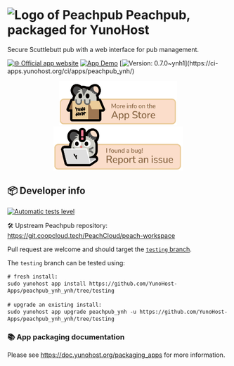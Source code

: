 <!--
N.B.: This README was automatically generated by <https://github.com/YunoHost/apps_tools/blob/main/readme_generator>
It shall NOT be edited by hand.
-->

<h1>
  <img src="https://raw.githubusercontent.com/YunoHost/apps/main/logos/peachpub_ynh.png" width="32px" alt="Logo of Peachpub">
  Peachpub, packaged for YunoHost
</h1>

Secure Scuttlebutt pub with a web interface for pub management.

[![🌐 Official app website](https://img.shields.io/badge/Official_app_website-darkgreen?style=for-the-badge)](https://peach.commoninternet.net)
[![App Demo](https://img.shields.io/badge/App_Demo-blue?style=for-the-badge)](https://peachdemo.commoninternet.net)
[![Version: 0.7.0~ynh1](https://img.shields.io/badge/Version-0.7.0~ynh1-rgba(0,150,0,1)?style=for-the-badge)](https://ci-apps.yunohost.org/ci/apps/peachpub_ynh/)

<div align="center">
<a href="https://apps.yunohost.org/app/peachpub_ynh"><img height="100px" src="https://github.com/YunoHost/yunohost-artwork/raw/refs/heads/main/badges/neopossum-badges/badge_more_info_on_the_appstore.svg"/></a>
<a href="https://github.com/YunoHost-Apps/peachpub_ynh_ynh/issues"><img height="100px" src="https://github.com/YunoHost/yunohost-artwork/raw/refs/heads/main/badges/neopossum-badges/badge_report_an_issue.svg"/></a>
</div>

## 📦 Developer info

[![Automatic tests level](https://apps.yunohost.org/badge/cilevel/peachpub_ynh)](https://ci-apps.yunohost.org/ci/apps/peachpub_ynh/)

🛠️ Upstream Peachpub repository: <https://git.coopcloud.tech/PeachCloud/peach-workspace>

Pull request are welcome and should target the [`testing` branch](https://github.com/YunoHost-Apps/peachpub_ynh_ynh/tree/testing).

The `testing` branch can be tested using:
```
# fresh install:
sudo yunohost app install https://github.com/YunoHost-Apps/peachpub_ynh_ynh/tree/testing

# upgrade an existing install:
sudo yunohost app upgrade peachpub_ynh -u https://github.com/YunoHost-Apps/peachpub_ynh_ynh/tree/testing
```

### 📚 App packaging documentation

Please see <https://doc.yunohost.org/packaging_apps> for more information.